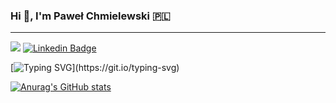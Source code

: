 ### Hi 👋, I'm Paweł Chmielewski 🇵🇱

---

![](https://komarev.com/ghpvc/?username=pawelWritesCode&color=brightgreen&label=Profile+views) [![Linkedin Badge](https://img.shields.io/badge/-LinkedIn-0e76a8?logo=Linkedin&logoColor=white)](https://www.linkedin.com/in/pawe%C5%82-chmielewski-8343bb171/)

[![Typing SVG](https://readme-typing-svg.herokuapp.com?font=comfortaa&color=%23F77B93&size=25&height=40&lines=Welcome!;And+have+good+time+here+!)](https://git.io/typing-svg)

[![Anurag's GitHub stats](https://github-readme-stats.vercel.app/api?username=pawelWritesCode)](https://github.com/anuraghazra/github-readme-stats)
